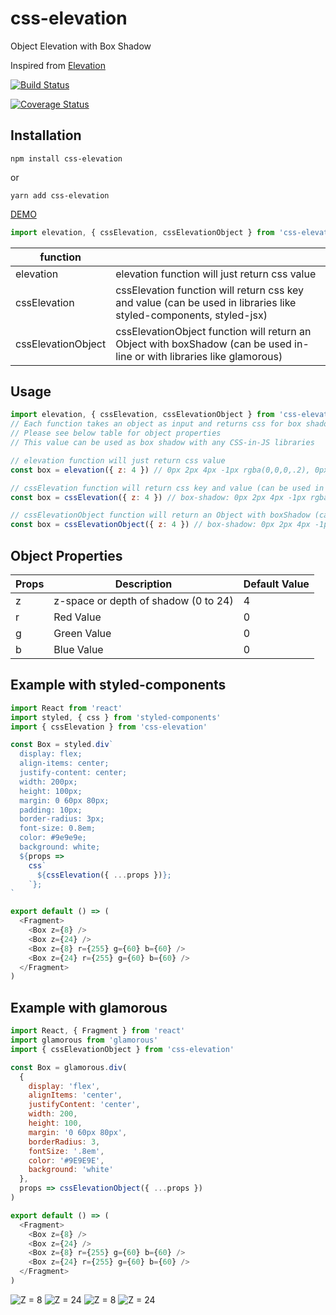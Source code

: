 # css-elevation

Object Elevation with Box Shadow

Inspired from [Elevation](https://material-components-web.appspot.com/elevation.html)

[![Build Status](https://travis-ci.org/vinodronold/css-elevation.svg?branch=master)](https://travis-ci.org/vinodronold/css-elevation)

[![Coverage Status](https://coveralls.io/repos/github/vinodronold/css-elevation/badge.svg)](https://coveralls.io/github/vinodronold/css-elevation)

## Installation

```
npm install css-elevation
```

or

```
yarn add css-elevation
```

[DEMO](https://css-elevation.now.sh/)

```javascript
import elevation, { cssElevation, cssElevationObject } from 'css-elevation'
```

| function           |                                                                                                                         |
| ------------------ | ----------------------------------------------------------------------------------------------------------------------- |
| elevation          | elevation function will just return css value                                                                           |
| cssElevation       | cssElevation function will return css key and value (can be used in libraries like styled-components, styled-jsx)       |
| cssElevationObject | cssElevationObject function will return an Object with boxShadow (can be used in-line or with libraries like glamorous) |

## Usage

```javascript
import elevation, { cssElevation, cssElevationObject } from 'css-elevation'
// Each function takes an object as input and returns css for box shadow
// Please see below table for object properties
// This value can be used as box shadow with any CSS-in-JS libraries

// elevation function will just return css value
const box = elevation({ z: 4 }) // 0px 2px 4px -1px rgba(0,0,0,.2), 0px 4px 5px 0px rgba(0,0,0,.14), 0px 1px 10px 0px rgba(0,0,0,.12)

// cssElevation function will return css key and value (can be used in libraries like styled-components, styled-jsx)
const box = cssElevation({ z: 4 }) // box-shadow: 0px 2px 4px -1px rgba(0,0,0,.2), 0px 4px 5px 0px rgba(0,0,0,.14), 0px 1px 10px 0px rgba(0,0,0,.12);

// cssElevationObject function will return an Object with boxShadow (can be used in-line or with libraries like glamorous)
const box = cssElevationObject({ z: 4 }) // box-shadow: 0px 2px 4px -1px rgba(0,0,0,.2), 0px 4px 5px 0px rgba(0,0,0,.14), 0px 1px 10px 0px rgba(0,0,0,.12);
```

## Object Properties

| Props | Description                          | Default Value |
| ----- | ------------------------------------ | ------------- |
| z     | z-space or depth of shadow (0 to 24) | 4             |
| r     | Red Value                            | 0             |
| g     | Green Value                          | 0             |
| b     | Blue Value                           | 0             |

## Example with styled-components

```javascript
import React from 'react'
import styled, { css } from 'styled-components'
import { cssElevation } from 'css-elevation'

const Box = styled.div`
  display: flex;
  align-items: center;
  justify-content: center;
  width: 200px;
  height: 100px;
  margin: 0 60px 80px;
  padding: 10px;
  border-radius: 3px;
  font-size: 0.8em;
  color: #9e9e9e;
  background: white;
  ${props =>
    css`
      ${cssElevation({ ...props })};
    `};
`

export default () => (
  <Fragment>
    <Box z={8} />
    <Box z={24} />
    <Box z={8} r={255} g={60} b={60} />
    <Box z={24} r={255} g={60} b={60} />
  </Fragment>
)
```

## Example with glamorous

```javascript
import React, { Fragment } from 'react'
import glamorous from 'glamorous'
import { cssElevationObject } from 'css-elevation'

const Box = glamorous.div(
  {
    display: 'flex',
    alignItems: 'center',
    justifyContent: 'center',
    width: 200,
    height: 100,
    margin: '0 60px 80px',
    borderRadius: 3,
    fontSize: '.8em',
    color: '#9E9E9E',
    background: 'white'
  },
  props => cssElevationObject({ ...props })
)

export default () => (
  <Fragment>
    <Box z={8} />
    <Box z={24} />
    <Box z={8} r={255} g={60} b={60} />
    <Box z={24} r={255} g={60} b={60} />
  </Fragment>
)
```

![Z = 8](https://raw.githubusercontent.com/vinodronold/css-elevation/master/images/Z8.PNG "Z = 8")
![Z = 24](https://raw.githubusercontent.com/vinodronold/css-elevation/master/images/Z24.PNG "Z = 8")
![Z = 8](https://raw.githubusercontent.com/vinodronold/css-elevation/master/images/COLOR_Z8.PNG "Z = 8 with Color")
![Z = 24](https://raw.githubusercontent.com/vinodronold/css-elevation/master/images/COLOR_Z24.PNG "Z = 8 with Color")
